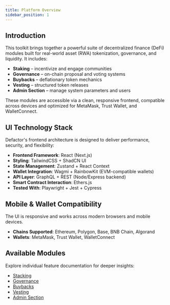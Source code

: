 ```yaml
---
title: Platform Overview
sidebar_position: 1
---
```


## Introduction

This toolkit brings together a powerful suite of decentralized finance (DeFi) modules built for real-world asset (RWA) tokenization, governance, and liquidity. It includes:

- **Staking** – incentivize and engage communities
- **Governance** – on-chain proposal and voting systems
- **Buybacks** – deflationary token mechanics
- **Vesting** – structured token releases
- **Admin Section** – manage system parameters and users

These modules are accessible via a clean, responsive frontend, compatible across devices and optimized for MetaMask, Trust Wallet, and WalletConnect.

## UI Technology Stack

Defactor's frontend architecture is designed to deliver performance, security, and flexibility:

- **Frontend Framework**: React (Next.js)
- **Styling**: TailwindCSS + ShadCN UI
- **State Management**: Zustand + React Context
- **Wallet Integration**: Wagmi + RainbowKit (EVM-compatible wallets)
- **API Layer**: GraphQL + REST (Node/Express backend)
- **Smart Contract Interaction**: Ethers.js
- **Tested With**: Playwright + Jest + Cypress

## Mobile & Wallet Compatibility

The UI is responsive and works across modern browsers and mobile devices.

- **Chains Supported**: Ethereum, Polygon, Base, BNB Chain, Algorand
- **Wallets**: MetaMask, Trust Wallet, WalletConnect

## Available Modules

Explore individual feature documentation for deeper insights:

- [Stacking](stacking.md)
- [Governance](governance.md)
- [Buybacks](buyback.md)
- [Vesting](vesting.md)
- [Admin Section](admin-section.md)
